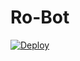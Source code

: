 # Ro-Bot
<a href="https://heroku.com/deploy?template=https://github.com/onimac92/Ro-Bot">
  <img src="https://www.herokucdn.com/deploy/button.svg" alt="Deploy">
</a>
